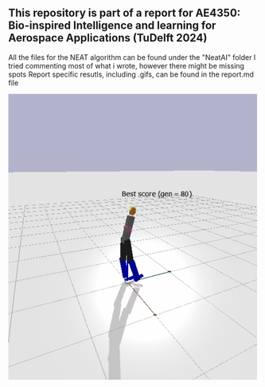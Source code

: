 ## This repository is part of a report for AE4350: Bio-inspired Intelligence and learning for Aerospace Applications (TuDelft 2024)

All the files for the NEAT algorithm can be found under the "NeatAI" folder
I tried commenting most of what i wrote, however there might be missing spots
Report specific resutls, including .gifs, can be found in the report.md file

<p float="left">
  <img src="report_files\sim_walking_B_80.gif" width="500" /> 
</p>
